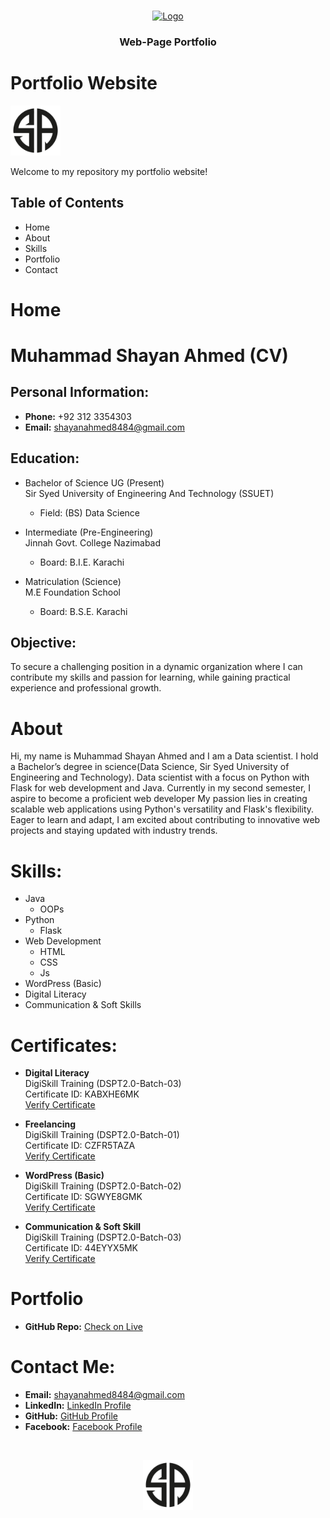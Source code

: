 <br/>
<p align="center">
  <a href="https://github.com/Shayan-Ahmed4848">
    <img src="https://raw.githubusercontent.com/ShaanCoding/ReadME-Generator/main/images/logo.png" alt="Logo" width="80" height="80">
  </a>

  <h3 align="center">Web-Page Portfolio </h3>
</p>

# Portfolio Website
<p align="">
  <a href="https://github.com/Shayan-Ahmed4848">
    <img src="assets\img\logo.png" alt="Logo" width="80" height="80">
  </a>
</p>
Welcome to my repository my portfolio website! 

## Table of Contents
- Home
- About
- Skills
- Portfolio
- Contact
  
# Home 

# Muhammad Shayan Ahmed (CV)

## Personal Information:
- **Phone:** +92 312 3354303
- **Email:** shayanahmed8484@gmail.com

## Education:
- Bachelor of Science UG (Present)  
  Sir Syed University of Engineering And Technology (SSUET)  
  - Field: (BS) Data Science

- Intermediate (Pre-Engineering)  
  Jinnah Govt. College Nazimabad  
  - Board: B.I.E. Karachi

- Matriculation (Science)  
  M.E Foundation School  
  - Board: B.S.E. Karachi

## Objective:
To secure a challenging position in a dynamic organization where I can contribute my skills and passion for learning, while gaining practical experience and professional growth.

# About 
Hi, my name is Muhammad Shayan Ahmed and I am a Data scientist. I hold a Bachelor’s degree in science(Data Science, Sir Syed University of Engineering and Technology).
Data scientist with a focus on Python with Flask for web development and Java. Currently in my second semester, I aspire to become a proficient web developer
My passion lies in creating scalable web applications using Python's versatility and Flask's flexibility. Eager to learn and adapt, I am excited about contributing to innovative web projects and staying updated with industry trends.

# Skills:
- Java
  - OOPs
- Python
  - Flask
- Web Development
  - HTML
  - CSS
  - Js
- WordPress (Basic)
- Digital Literacy
- Communication & Soft Skills
  
 # Certificates:
- **Digital Literacy**  
  DigiSkill Training (DSPT2.0-Batch-03)  
  Certificate ID: KABXHE6MK  
  [Verify Certificate](https://digiskills.pk/verify)

- **Freelancing**  
  DigiSkill Training (DSPT2.0-Batch-01)  
  Certificate ID: CZFR5TAZA  
  [Verify Certificate](https://digiskills.pk/verify)

- **WordPress (Basic)**  
  DigiSkill Training (DSPT2.0-Batch-02)  
  Certificate ID: SGWYE8GMK  
  [Verify Certificate](https://digiskills.pk/verify)

- **Communication & Soft Skill**  
  DigiSkill Training (DSPT2.0-Batch-03)  
  Certificate ID: 44EYYX5MK  
  [Verify Certificate](https://digiskills.pk/verify)

# Portfolio
- **GitHub Repo:** [Check on Live](https://shayan-portfolio-website.vercel.app)

# Contact Me:
- **Email:** shayanahmed8484@gmail.com
- **LinkedIn:** [LinkedIn Profile](https://www.linkedin.com/in/your-profile/)
- **GitHub:** [GitHub Profile](https://github.com/Shayan-Ahmed4848)
- **Facebook:** [Facebook Profile](https://www.facebook.com/people/Muhammad-Shayan-Ahmed/pfbid0CumEWk5ZLvD2qmooCrT4Q4FAqBupV217CwpXA7w4aW4FnSkcSz1BJ1iVnpjnDru9l/)
<br>
<p align="Center">
  <a href="https://github.com/Shayan-Ahmed4848">
    <img src="assets\img\logo.png" alt="Logo" width="80" height="80">
  </a>
</p>  




